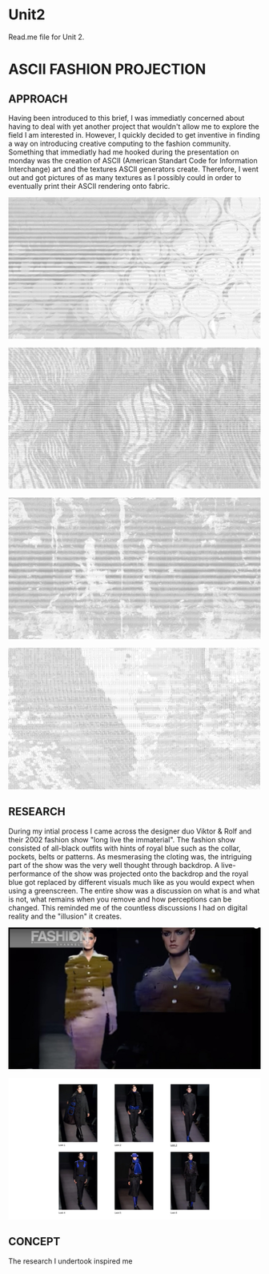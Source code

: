 # Unit2
Read.me file for Unit 2.
# ASCII FASHION PROJECTION

## APPROACH

Having been introduced to this brief, I was immediatly concerned about having to deal with yet another project that wouldn't allow me to explore the field I am interested in. However, I quickly decided to get inventive in finding a way on introducing creative computing to the fashion community. Something that immediatly had me hooked during the presentation on monday was the creation of ASCII (American Standart Code for Information Interchange) art and the textures ASCII generators create. Therefore, I went out and got pictures of as many textures as I possibly could in order to eventually print their ASCII rendering onto fabric.


![ ](picture1.jpg)


![ ](picture2.jpg)


![ ](picture3.jpg)


![ ](picture4.jpg)

## RESEARCH

During my intial process I came across the designer duo Viktor & Rolf and their 2002 fashion show "long live the immaterial". The fashion show consisted of all-black outfits with hints of royal blue such as the collar, pockets, belts or patterns. As mesmerasing the cloting was, the intriguing part of the show was the very well thought through backdrop. A live-performance of the show was projected onto the backdrop and the royal blue got replaced by different visuals much like as you would expect when using a greenscreen. The entire show was a discussion on what is and what is not, what remains when you remove and how perceptions can be changed. This reminded me of the countless discussions I had on digital reality and the "illusion" it creates.


[![IMAGE ALT TEXT](picture5.jpg)](https://www.youtube.com/watch?v=mMBpRmIivUA)


![ ](picture6.jpg)

## CONCEPT

The research I undertook inspired me


